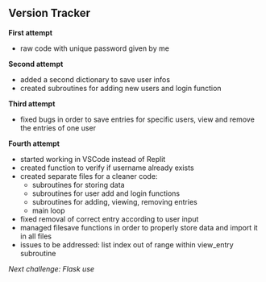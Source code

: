 ## Version Tracker

**First attempt**
- raw code with unique password given by me

**Second attempt**
- added a second dictionary to save user infos
- created subroutines for adding new users and login function

**Third attempt**
- fixed bugs in order to save entries for specific users, view and remove the entries of one user

**Fourth attempt**
- started working in VSCode instead of Replit
- created function to verify if username already exists
- created separate files for a cleaner code:
    - subroutines for storing data
    - subroutines for user add and login functions
    - subroutines for adding, viewing, removing entries
    - main loop
- fixed removal of correct entry according to user input
- managed filesave functions in order to properly store data and import it in all files
- issues to be addressed: list index out of range within view_entry subroutine

*Next challenge: Flask use*